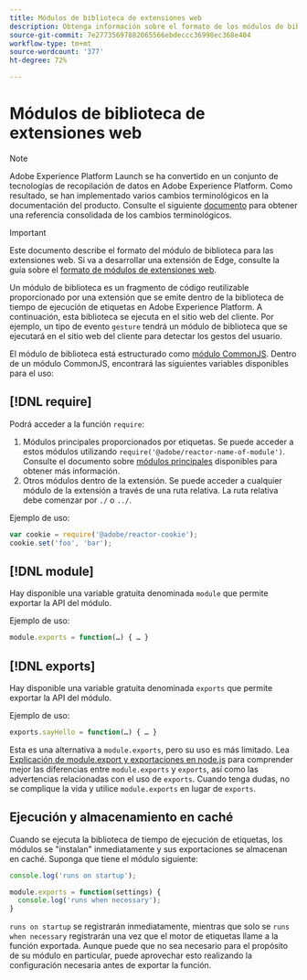 ```yaml
---
title: Módulos de biblioteca de extensiones web
description: Obtenga información sobre el formato de los módulos de biblioteca para extensiones web en Adobe Experience Platform.
source-git-commit: 7e27735697882065566ebdeccc36998ec368e404
workflow-type: tm+mt
source-wordcount: '377'
ht-degree: 72%

---
```


# Módulos de biblioteca de extensiones web

>[!NOTE]
>
>Adobe Experience Platform Launch se ha convertido en un conjunto de tecnologías de recopilación de datos en Adobe Experience Platform. Como resultado, se han implementado varios cambios terminológicos en la documentación del producto. Consulte el siguiente [documento](../../term-updates.md) para obtener una referencia consolidada de los cambios terminológicos.

>[!IMPORTANT]
>
>Este documento describe el formato del módulo de biblioteca para las extensiones web. Si va a desarrollar una extensión de Edge, consulte la guía sobre el [formato de módulos de extensiones web](../edge/format.md).

Un módulo de biblioteca es un fragmento de código reutilizable proporcionado por una extensión que se emite dentro de la biblioteca de tiempo de ejecución de etiquetas en Adobe Experience Platform. A continuación, esta biblioteca se ejecuta en el sitio web del cliente. Por ejemplo, un tipo de evento `gesture` tendrá un módulo de biblioteca que se ejecutará en el sitio web del cliente para detectar los gestos del usuario.

El módulo de biblioteca está estructurado como [módulo CommonJS](http://wiki.commonjs.org/wiki/Modules/1.1.1). Dentro de un módulo CommonJS, encontrará las siguientes variables disponibles para el uso:

## [!DNL require]

Podrá acceder a la función `require`:

1. Módulos principales proporcionados por etiquetas. Se puede acceder a estos módulos utilizando `require('@adobe/reactor-name-of-module')`. Consulte el documento sobre [módulos principales](./core.md) disponibles para obtener más información.
1. Otros módulos dentro de la extensión. Se puede acceder a cualquier módulo de la extensión a través de una ruta relativa. La ruta relativa debe comenzar por `./` o `../`.

Ejemplo de uso:

```javascript
var cookie = require('@adobe/reactor-cookie');
cookie.set('foo', 'bar');
```

## [!DNL module]

Hay disponible una variable gratuita denominada `module` que permite exportar la API del módulo.

Ejemplo de uso:

```javascript
module.exports = function(…) { … }
```

## [!DNL exports]

Hay disponible una variable gratuita denominada `exports` que permite exportar la API del módulo.

Ejemplo de uso:

```javascript
exports.sayHello = function(…) { … }
```

Esta es una alternativa a `module.exports`, pero su uso es más limitado. Lea [Explicación de module.export y exportaciones en node.js](https://www.sitepoint.com/understanding-module-exports-exports-node-js/) para comprender mejor las diferencias entre `module.exports` y `exports`, así como las advertencias relacionadas con el uso de `exports`. Cuando tenga dudas, no se complique la vida y utilice `module.exports` en lugar de `exports`.

## Ejecución y almacenamiento en caché

Cuando se ejecuta la biblioteca de tiempo de ejecución de etiquetas, los módulos se &quot;instalan&quot; inmediatamente y sus exportaciones se almacenan en caché. Suponga que tiene el módulo siguiente:

```javascript
console.log('runs on startup');

module.exports = function(settings) {
  console.log('runs when necessary');
}
```

`runs on startup` se registrarán inmediatamente, mientras que solo se  `runs when necessary` registrarán una vez que el motor de etiquetas llame a la función exportada. Aunque puede que no sea necesario para el propósito de su módulo en particular, puede aprovechar esto realizando la configuración necesaria antes de exportar la función.
